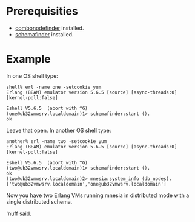 # Prerequisities #

  * [combonodefinder](http://code.google.com/p/nodefinder) installed.
  * [schemafinder](http://code.google.com/p/schemafinder/wiki/InstallHowto) installed.

# Example #

In one OS shell type:
```
shell% erl -name one -setcookie yum
Erlang (BEAM) emulator version 5.6.5 [source] [async-threads:0] [kernel-poll:false]

Eshell V5.6.5  (abort with ^G)
(one@ub32vmwsrv.localdomain)1> schemafinder:start ().
ok
```

Leave that open.  In another OS shell type:
```
another% erl -name two -setcookie yum
Erlang (BEAM) emulator version 5.6.5 [source] [async-threads:0] [kernel-poll:false]

Eshell V5.6.5  (abort with ^G)
(two@ub32vmwsrv.localdomain)1> schemafinder:start ().
ok
(two@ub32vmwsrv.localdomain)2> mnesia:system_info (db_nodes).
['two@ub32vmwsrv.localdomain','one@ub32vmwsrv.localdomain']
```

Now you have two Erlang VMs running mnesia in distributed mode with a single distributed schema.

'nuff said.